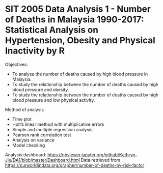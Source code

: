 # SIT 2005 Data Analysis 1 - Number of Deaths in Malaysia 1990-2017: Statistical Analysis on Hypertension, Obesity and Physical Inactivity by R

Objectives:
- To analyse the number of deaths caused by high blood pressure in Malaysia.
- To study the relationship between the number of deaths caused by high blood pressure
and obesity.
- To study the relationship between the number of deaths caused by high blood pressure
and low physical activity.

Method of analysis
- Time plot
- Holt’s linear method with multiplicative errors
- Simple and multiple regression analysis
- Pearson rank correlation test
- Analysis on variance
- Model checking

Analysis dashboard: https://nbviewer.jupyter.org/github/Kathryn-Jie/DA1/blob/master/Dashboard.html
Data retrieved from https://ourworldindata.org/grapher/number-of-deaths-by-risk-factor




